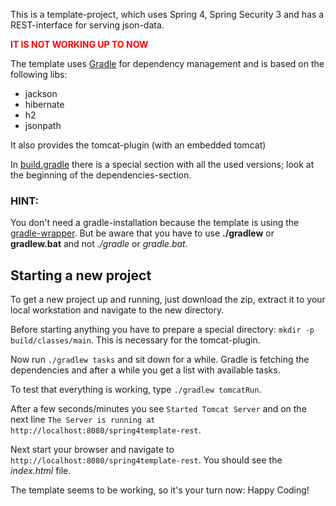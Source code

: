 This is a template-project, which uses Spring 4, Spring Security 3 and has a REST-interface for serving json-data.


<span style="color:red;font-weight:bold;">  IT IS NOT WORKING UP TO NOW  </span>


The template uses [Gradle](http://gradle.org) for dependency management and is based on the following libs:

* jackson
* hibernate
* h2
* jsonpath

It also provides the tomcat-plugin (with an embedded tomcat)

In [build.gradle](build.gradle) there is a special section with all the used versions; look at the beginning of the dependencies-section.

### HINT:
You don't need a gradle-installation because the template is using the [gradle-wrapper](http://www.gradle.org/docs/current/userguide/userguide_single.html#gradle_wrapper). But be aware that you have to use **./gradlew** or **gradlew.bat** and not *./gradle* or *gradle.bat*. 


Starting a new project
--------------------------
To get a new project up and running, just download the zip, extract it to your local workstation and navigate to the new directory.

Before starting anything you have to prepare a special directory: ```mkdir -p build/classes/main```. This is necessary for the tomcat-plugin.

Now run ```./gradlew tasks``` and sit down for a while. Gradle is fetching the dependencies and after a while you get a list with available tasks.

To test that everything is working, type ```./gradlew tomcatRun```.

After a few seconds/minutes you see ```Started Tomcat Server``` and on the next line ```The Server is running at http://localhost:8080/spring4template-rest```.

Next start your browser and navigate to ```http://localhost:8080/spring4template-rest```. You should see the *index.html* file.

The template seems to be working, so it's your turn now: Happy Coding!
